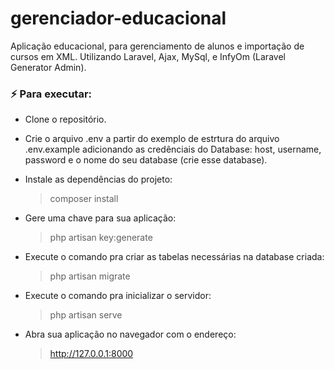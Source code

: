 # gerenciador-educacional

Aplicação educacional, para gerenciamento de alunos e importação de cursos em XML. Utilizando Laravel, Ajax, MySql, e InfyOm (Laravel Generator Admin).

### :zap: Para executar:

* Clone o repositório.  

* Crie o arquivo .env a partir do exemplo de estrtura do arquivo .env.example adicionando as credênciais do Database: host, username, password e o nome do seu database (crie esse database).

* Instale as dependências do projeto:

  > composer install

* Gere uma chave para sua aplicação:

  > php artisan key:generate

* Execute o comando pra criar as tabelas necessárias na database criada:

  > php artisan migrate

* Execute o comando pra inicializar o servidor:

  > php artisan serve

* Abra sua aplicação no navegador com o endereço:

  > http://127.0.0.1:8000

